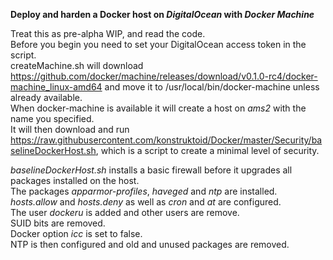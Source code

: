 **Deploy and harden a Docker host on _DigitalOcean_ with _Docker Machine_**     
     
Treat this as pre-alpha WIP, and read the code.    
Before you begin you need to set your DigitalOcean access token in the script.     
createMachine.sh will download https://github.com/docker/machine/releases/download/v0.1.0-rc4/docker-machine_linux-amd64 and move it to /usr/local/bin/docker-machine unless already available.     
When docker-machine is available it will create a host on *ams2* with the name you specified.     
It will then download and run https://raw.githubusercontent.com/konstruktoid/Docker/master/Security/baselineDockerHost.sh, which is a script to create a minimal level of security.     
     
*baselineDockerHost.sh* installs a basic firewall before it upgrades all packages installed on the host.     
The packages *apparmor-profiles*, *haveged* and *ntp* are installed.     
*hosts.allow* and *hosts.deny* as well as *cron* and *at* are configured.    
The user *dockeru* is added and other users are remove.     
SUID bits are removed.     
Docker option *icc* is set to false.     
NTP is then configured and old and unused packages are removed.
